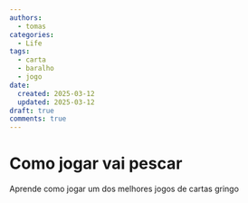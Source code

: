 ```yaml
---
authors:
  - tomas
categories:
  - Life
tags:
  - carta
  - baralho
  - jogo
date:
  created: 2025-03-12
  updated: 2025-03-12
draft: true
comments: true
---
```


# Como jogar vai pescar

Aprende como jogar um dos melhores jogos de cartas gringo

<!-- more -->

